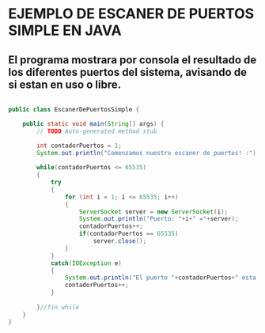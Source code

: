 # EJEMPLO DE ESCANER DE PUERTOS SIMPLE EN JAVA

## El programa mostrara por consola el resultado de los diferentes puertos del sistema, avisando de si estan en uso o libre.

``` java

public class EscanerDePuertosSimple {

	public static void main(String[] args) {
		// TODO Auto-generated method stub

		int contadorPuertos = 1;
		System.out.println("Comenzamos nuestro escaner de puertos! :");
		
        while(contadorPuertos <= 65535)
        {
        	try
        	{	
	        	for (int i = 1; i <= 65535; i++) 
	        	{
	        		ServerSocket server = new ServerSocket(i);
	        		System.out.println("Puerto: "+i+" ="+server);
	        		contadorPuertos++;
	        		if(contadorPuertos == 65535)
	        			server.close();
				}
	        }
        	catch(IOException e)
        	{
        		System.out.println("El puerto "+contadorPuertos+" esta abierto!!!!");
        		contadorPuertos++;
        	}
		
        }//fin while
	}
}



```

